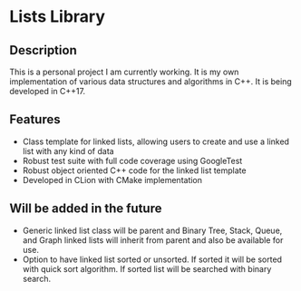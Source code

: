 # Lists Library
## Description
This is a personal project I am currently working. It is my own implementation of various data structures and algorithms in C++. It is being developed in C++17.
## Features
- Class template for linked lists, allowing users to create and use a linked list with any kind of data
- Robust test suite with full code coverage using GoogleTest
- Robust object oriented C++ code for the linked list template
- Developed in CLion with CMake implementation
## Will be added in the future
- Generic linked list class will be parent and Binary Tree, Stack, Queue, and Graph linked lists will inherit from parent and also be available for use.
- Option to have linked list sorted or unsorted. If sorted it will be sorted with quick sort algorithm. If sorted list will be searched with binary search.
